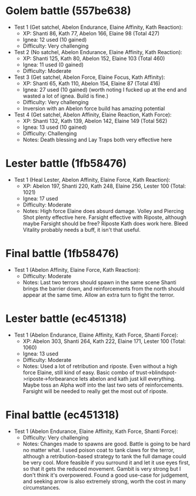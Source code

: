 # Golem battle (557be638)

- Test 1 (Get satchel, Abelon Endurance, Elaine Affinity, Kath Reaction):
    - XP: Shanti 86, Kath 77, Abelon 166, Elaine 98 (Total 427)
    - Ignea: 12 used (10 gained)
    - Difficulty: Very challenging
- Test 2 (No satchel, Abelon Endurance, Elaine Affinity, Kath Reaction):
    - XP: Shanti 125, Kath 80, Abelon 152, Elaine 103 (Total 460)
    - Ignea: 11 used (0 gained)
    - Difficulty: Moderate
- Test 3 (Get satchel, Abelon Force, Elaine Focus, Kath Affinity):
    - XP: Shanti 65, Kath 110, Abelon 154, Elaine 87 (Total 416)
    - Ignea: 27 used (10 gained) (worth noting I fucked up at the end and wasted a lot of ignea. Build is fine.)
    - Difficulty: Very challenging
    - Inversion with an Abelon force build has amazing potential
- Test 4 (Get satchel, Abelon Affinity, Elaine Reaction, Kath Force):
    - XP: Shanti 132, Kath 139, Abelon 142, Elaine 149 (Total 562)
    - Ignea: 13 used (10 gained)
    - Difficulty: Challenging
    - Notes: Death blessing and Lay Traps both very effective here

# Lester battle (1fb58476)

- Test 1 (Heal Lester, Abelon Affinity, Elaine Force, Kath Reaction):
    - XP: Abelon 197, Shanti 220, Kath 248, Elaine 256, Lester 100 (Total: 1021)
    - Ignea: 17 used
    - Difficulty: Moderate
    - Notes: High force Elaine does absurd damage. Volley and Piercing Shot plenty effective here. Farsight effective with Riposte, although maybe Farsight should be free? Riposte Kath does work here. Bleed Vitality probably needs a buff, it isn't that useful.

# Final battle (1fb58476)

- Test 1 (Abelon Affinity, Elaine Force, Kath Reaction):
    - Difficulty: Moderate
    - Notes: Last two terrors should spawn in the same scene Shanti brings the barrier down, and reinforcements from the north should appear at the same time. Allow an extra turn to fight the terror.

# Lester battle (ec451318)

- Test 1 (Abelon Endurance, Elaine Affinity, Kath Force, Shanti Force):
    - XP: Abelon 303, Shanti 264, Kath 222, Elaine 171, Lester 100 (Total: 1060)
    - Ignea: 13 used
    - Difficulty: Moderate
    - Notes: Used a lot of retribution and riposte. Even without a high force Elaine, still kind of easy. Basic combo of trust->blindspot->riposte->forbearance lets abelon and kath just kill everything. Maybe toss an Alpha wolf into the last two sets of reinforcements. Farsight will be needed to really get the most out of riposte.

# Final battle (ec451318)

- Test 1 (Abelon Endurance, Elaine Affinity, Kath Force, Shanti Force):
    - Difficulty: Very challenging
    - Notes: Changes made to spawns are good. Battle is going to be hard no matter what. I used poison coat to tank claws for the terror, although a retribution-based strategy to tank the full damage could be very cool. More feasible if you surround it and let it use eyes first, so that it gets the reduced movement. Gambit is very strong but I don't think it's overpowered. Found a good use-case for judgement, and seeking arrow is also extremely strong, worth the cost in many circumstances.